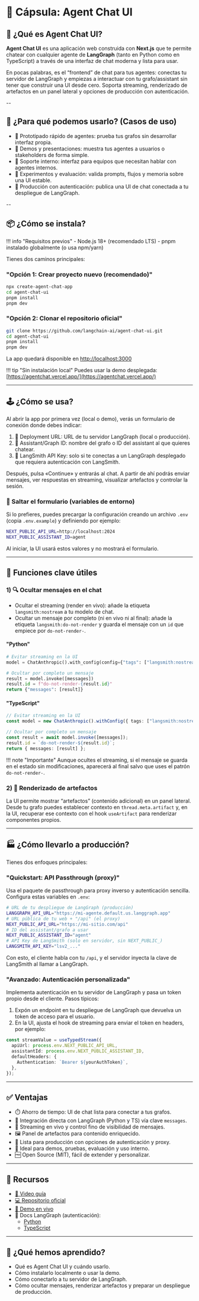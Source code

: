 # 💬 Cápsula: Agent Chat UI

## 🎯 ¿Qué es Agent Chat UI?

**Agent Chat UI** es una aplicación web construida con **Next.js** que te permite chatear con cualquier agente de **LangGraph** (tanto en Python como en TypeScript) a través de una interfaz de chat moderna y lista para usar.

En pocas palabras, es el “frontend” de chat para tus agentes: conectas tu servidor de LangGraph y empiezas a interactuar con tu grafo/assistant sin tener que construir una UI desde cero. Soporta streaming, renderizado de artefactos en un panel lateral y opciones de producción con autenticación.

--

## 🧠 ¿Para qué podemos usarlo? (Casos de uso)

- 🧪 Prototipado rápido de agentes: prueba tus grafos sin desarrollar interfaz propia.
- 🧰 Demos y presentaciones: muestra tus agentes a usuarios o stakeholders de forma simple.
- 🛟 Soporte interno: interfaz para equipos que necesitan hablar con agentes internos.
- 🔬 Experimentos y evaluación: valida prompts, flujos y memoria sobre una UI estable.
- 🚀 Producción con autenticación: publica una UI de chat conectada a tu despliegue de LangGraph.

--

## 📦 ¿Cómo se instala?

!!! info "Requisitos previos"
    - Node.js 18+ (recomendado LTS)
    - pnpm instalado globalmente (o usa npm/yarn)

Tienes dos caminos principales:

### "Opción 1: Crear proyecto nuevo (recomendado)"

```bash
npx create-agent-chat-app
cd agent-chat-ui
pnpm install
pnpm dev
```

### "Opción 2: Clonar el repositorio oficial"

```bash
git clone https://github.com/langchain-ai/agent-chat-ui.git
cd agent-chat-ui
pnpm install
pnpm dev
```
La app quedará disponible en [http://localhost:3000](http://localhost:3000)

!!! tip "Sin instalación local"
    Puedes usar la demo desplegada: [https://agentchat.vercel.app/](https://agentchat.vercel.app/)

---

## 🕹️ ¿Cómo se usa?

Al abrir la app por primera vez (local o demo), verás un formulario de conexión donde debes indicar:

1. 🔗 Deployment URL: URL de tu servidor LangGraph (local o producción).
2. 🧭 Assistant/Graph ID: nombre del grafo o ID del assistant al que quieres chatear.
3. 🔐 LangSmith API Key: solo si te conectas a un LangGraph desplegado que requiera autenticación con LangSmith.

Después, pulsa «Continue» y entrarás al chat. A partir de ahí podrás enviar mensajes, ver respuestas en streaming, visualizar artefactos y controlar la sesión.

### 🚫 Saltar el formulario (variables de entorno)

Si lo prefieres, puedes precargar la configuración creando un archivo `.env` (copia `.env.example`) y definiendo por ejemplo:

```bash
NEXT_PUBLIC_API_URL=http://localhost:2024
NEXT_PUBLIC_ASSISTANT_ID=agent
```

Al iniciar, la UI usará estos valores y no mostrará el formulario.

---

## 🧩 Funciones clave útiles

### 1) 🔍 Ocultar mensajes en el chat

- Ocultar el streaming (render en vivo): añade la etiqueta `langsmith:nostream` a tu modelo de chat.
- Ocultar un mensaje por completo (ni en vivo ni al final): añade la etiqueta `langsmith:do-not-render` y guarda el mensaje con un `id` que empiece por `do-not-render-`.

#### "Python"

```python
# Evitar streaming en la UI
model = ChatAnthropic().with_config(config={"tags": ["langsmith:nostream"]})

# Ocultar por completo un mensaje
result = model.invoke([messages])
result.id = f"do-not-render-{result.id}"
return {"messages": [result]}
```

#### "TypeScript"

```ts
// Evitar streaming en la UI
const model = new ChatAnthropic().withConfig({ tags: ["langsmith:nostream"] });

// Ocultar por completo un mensaje
const result = await model.invoke([messages]);
result.id = `do-not-render-${result.id}`;
return { messages: [result] };
```

!!! note "Importante"
    Aunque ocultes el streaming, si el mensaje se guarda en el estado sin modificaciones, aparecerá al final salvo que uses el patrón `do-not-render-`.

### 2) 🧱 Renderizado de artefactos

La UI permite mostrar “artefactos” (contenido adicional) en un panel lateral. Desde tu grafo puedes establecer contexto en `thread.meta.artifact` y, en la UI, recuperar ese contexto con el hook `useArtifact` para renderizar componentes propios.

---

## 🏭 ¿Cómo llevarlo a producción?

Tienes dos enfoques principales:

### "Quickstart: API Passthrough (proxy)"

Usa el paquete de passthrough para proxy inverso y autenticación sencilla. Configura estas variables en `.env`:

```bash
# URL de tu despliegue de LangGraph (producción)
LANGGRAPH_API_URL="https://mi-agente.default.us.langgraph.app"
# URL pública de tu web + "/api" (el proxy)
NEXT_PUBLIC_API_URL="https://mi-sitio.com/api"
# ID del assistant/grafo a usar
NEXT_PUBLIC_ASSISTANT_ID="agent"
# API Key de LangSmith (solo en servidor, sin NEXT_PUBLIC_)
LANGSMITH_API_KEY="lsv2_..."
```

Con esto, el cliente habla con tu `/api`, y el servidor inyecta la clave de LangSmith al llamar a LangGraph.

### "Avanzado: Autenticación personalizada"

Implementa autenticación en tu servidor de LangGraph y pasa un token propio desde el cliente. Pasos típicos:

  1. Expón un endpoint en tu despliegue de LangGraph que devuelva un token de acceso para el usuario.
  2. En la UI, ajusta el hook de streaming para enviar el token en headers, por ejemplo:

```ts
const streamValue = useTypedStream({
  apiUrl: process.env.NEXT_PUBLIC_API_URL,
  assistantId: process.env.NEXT_PUBLIC_ASSISTANT_ID,
  defaultHeaders: {
    Authentication: `Bearer ${yourAuthToken}`,
  },
});
```
---

## ✅ Ventajas

- ⏱️ Ahorro de tiempo: UI de chat lista para conectar a tus grafos.
- 🧩 Integración directa con LangGraph (Python y TS) vía clave `messages`.
- 📡 Streaming en vivo y control fino de visibilidad de mensajes.
- 🖼️ Panel de artefactos para contenido enriquecido.
- 🏁 Lista para producción con opciones de autenticación y proxy.
- 🧪 Ideal para demos, pruebas, evaluación y uso interno.
- 🆓 Open Source (MIT), fácil de extender y personalizar.

---

## 🔎 Recursos

- [🎥 Video guía](https://www.youtube.com/watch?v=lInrwVnZ83o)
- [💻 Repositorio oficial](https://github.com/langchain-ai/agent-chat-ui)
- [🧪 Demo en vivo](https://agentchat.vercel.app/)
- 📘 Docs LangGraph (autenticación):
    - [Python](https://langchain-ai.github.io/langgraph/tutorials/auth/getting_started/)
    - [TypeScript](https://langchain-ai.github.io/langgraphjs/how-tos/auth/custom_auth/)

---

## 🧩 ¿Qué hemos aprendido?

- Qué es Agent Chat UI y cuándo usarlo.
- Cómo instalarlo localmente o usar la demo.
- Cómo conectarlo a tu servidor de LangGraph.
- Cómo ocultar mensajes, renderizar artefactos y preparar un despliegue de producción.